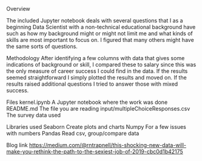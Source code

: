 Overview

The included Jupyter notebook deals with several questions that I as a beginning Data Scientist with
a non-technical educational background have such as how my background might or might not limit me and what kinds of skills are most important to focus on. I figured that many others might have the same sorts of questions.

Methodology
After identifying a few columns with data that gives some indications of background or skill, I compared these to salary since this was the only measure of career success I could find in the data. If the results seemed straightforward I simply plotted the results and moved on. If the results raised additional questions I tried to answer those with mixed success.

Files
kernel.ipynb                      A Jupyter notebook where the work was done
README.md                         The file you are reading
input/multipleChoiceResponses.csv The survey data used

Libraries used
Seaborn       Create plots and charts
Numpy         For a few issues with numbers
Pandas        Read csv, group/compare data

Blog link
https://medium.com/@rntrapnell/this-shocking-new-data-will-make-you-rethink-the-path-to-the-sexiest-job-of-2019-cbc0d1b42175
